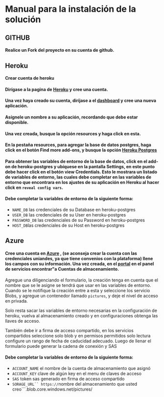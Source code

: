 # Manual para la instalación de la solución
## GITHUB
#### Realice un Fork del proyecto en su cuenta de github.

## Heroku
#### Crear cuenta de heroku
#### Dirígase a la pagina de [Heroku](https://www.heroku.com/) y cree una cuenta.

#### Una vez haya creado su cuenta, diríjase a el [dashboard](https://dashboard.heroku.com/apps) y cree una nueva aplicación.

#### Asígnele un nombre a su aplicación, recordando que debe estar disponible.

#### Una vez creada, busque la opción resources y haga click en esta.

#### En la pestaña resources, para agregar la base de datos postgres, haga click en el botón Find more add-ons, y busque la opción [Heroku Postgres](https://elements.heroku.com/addons/heroku-postgresql)
#### Para obtener las variables de entorno de la base de datos, click en el add-on de heroku-postgres y ubíquese en la pantalla Settings, en este punto debe hacer click en el botón view Credentials. Esto le mostrara un listado de variables de entorno, las cuales debe completar en las variables de entorno que encontrara en los ajustes de su aplicación en Heroku al hacer click en ```reveal config vars```.

#### Debe completar la variables de entorno de la siguiente forma:
*  ```NAME_DB``` las credenciales de su Database en heroku-postgres
*  ```USER_DB``` las credenciales de su User en heroku-postgres
*  ```PASSWORD_DB``` las credenciales de su Password en heroku-postgres
*  ```HOST_DB```las credenciales de su Host en heroku-postgres
#####
## Azure
#### Cree una cuenta en [Azure](https://azure.microsoft.com/es-es/free/students) , (se aconseja crear la cuenta con las credenciales uniandes, ya que tiene convenios con la plataforma) llene los campos con su información. Una vez creada, en el [portal](https://portal.azure.com) en el panel de servicios encontrar"a Cuentas de almacenamiento. 

Agregue una diligenciando el formulario, la creación tenga en cuenta que el nombre que se le asigne 
se tendrá que usar en las variables de entorno. Cuando se le notifique la creación  entre a 
esta y seleccione los servicio Blobs, y agregue un contenedor llamado ```pictures```, y deje el nivel de acceso en privada. 

Solo resta sacar las variables de entorno necesarias en la configuración de heroku, vuelva al almacenamiento creado y 
en configuraciones obtenga las llaves de acceso. 

También debe ir a firma de acceso compartido, en los servicios compartidos seleccione solo blob y en permisos permitidos solo lectura 
configure un rango de fecha de caducidad adecuado. Luego de llenar el formulario puede generar la cadena de conexión y SAS
#### Debe completar la variables de entorno de la siguiente forma:
*  ```ACCOUNT_NAME``` el nombre de la cuenta de almacenamiento que asignó
*  ```ACCOUNT_KEY``` clave de algún key en el menu de claves de acceso 
*  ```SAS``` token sas generado en firma de acceso compartido 
*  ```SORAGE_URL`` https://```nombre del almacenamiento que usted creo```.blob.core.windows.net/pictures/
